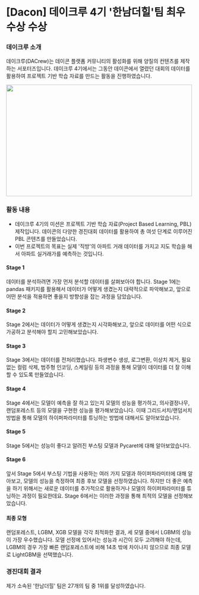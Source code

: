 # [Dacon] 데이크루 4기 '한남더힐'팀 최우수상 수상

### 데이크루 소개
데이크루(DACrew)는 데이콘 플랫폼 커뮤니티의 활성화를 위해 양질의 컨텐츠를 제작하는 서포터즈입니다. 데이크루 4기에서는 그동안 데이콘에서 열렸던 대회의 데이터를 활용하여 프로젝트 기반 학습 자료를 만드는 활동을 진행하였습니다.

<img src="https://user-images.githubusercontent.com/118996664/226500286-59e8b8e6-b68f-471e-9902-b41aa60f4235.png" width="500" height="300"/>


### 활동 내용
* 데이크루 4기의 미션은 프로젝트 기반 학습 자료(Project Based Learning, PBL) 제작입니다. 데이콘의 다양한 경진대회 데이터를 활용하여 총 여섯 단계로 이루어진 PBL 콘텐츠를 만들었습니다.
* 이번 프로젝트의 목표는 실제 '직방'의 아파트 거래 데이터를 가지고 지도 학습을 해서 아파트 실거래가를 예측하는 것입니다.

#### Stage 1
데이터를 분석하려면 가장 먼저 분석할 데이터를 살펴보아야 합니다. Stage 1에는 pandas 패키지를 활용해서 데이터가 어떻게 생겼는지 대략적으로 파악해보고, 앞으로 어떤 분석을 적용하면 좋을지 방향성을 잡는 과정을 담았습니다. 

#### Stage 2
Stage 2에서는 데이터가 어떻게 생겼는지 시각화해보고, 앞으로 데이터를 어떤 식으로 가공하고 분석해야 할지 고민해보았습니다.

#### Stage 3
Stage 3에서는 데이터를 전처리했습니다. 파생변수 생성, 로그변환, 이상치 제거, 필요없는 컬럼 삭제, 범주형 인코딩, 스케일링 등의 과정을 통해 모델이 데이터를 더 잘 이해할 수 있도록 만들었습니다.

#### Stage 4
Stage 4에서는 모델이 예측을 잘 하고 있는지 모델의 성능을 평가하고, 의사결정나무, 랜덤포레스트 등의 모델을 구현한 성능을 평가해보았습니다. 이때 그리드서치/랜덤서치 방법을 통해 모델의 하이퍼파라미터를 튜닝하는 방법에 대해서도 알아보았습니다.

#### Stage 5
Stage 5에서는 성능이 좋다고 알려진 부스팅 모델과 Pycaret에 대해 알아보았습니다.

#### Stage 6
앞서 Stage 5에서 부스팅 기법을 사용하는 여러 가지 모델과 하이퍼파라미터에 대해 알아보고, 모델의 성능을 측정하여 최종 후보 모델을 선정하였습니다. 하지만 더 좋은 예측을 하기 위해서는 새로운 데이터를 추가적으로 활용하거나 모델의 하이퍼파라미터를 튜닝하는 과정이 필요한데요. Stage 6에서는 이러한 과정을 통해 최적의 모델을 선정해보았습니다.

#### 최종 모형
랜덤포레스트, LGBM, XGB 모델을 각각 최적화한 결과, 세 모델 중에서 LGBM의 성능이 가장 우수했습니다. 모델 선정에 있어서는 성능과 시간이 모두 고려해야 하는데, LGBM의 경우 가장 빠른 랜덤포레스트에 비해 14초 밖에 차이나지 않으므로 최종 모델로 LightGBM을 선택했습니다.


### 경진대회 결과
제가 소속된 '한남더힐' 팀은 27개의 팀 중 1위를 달성하였습니다.
